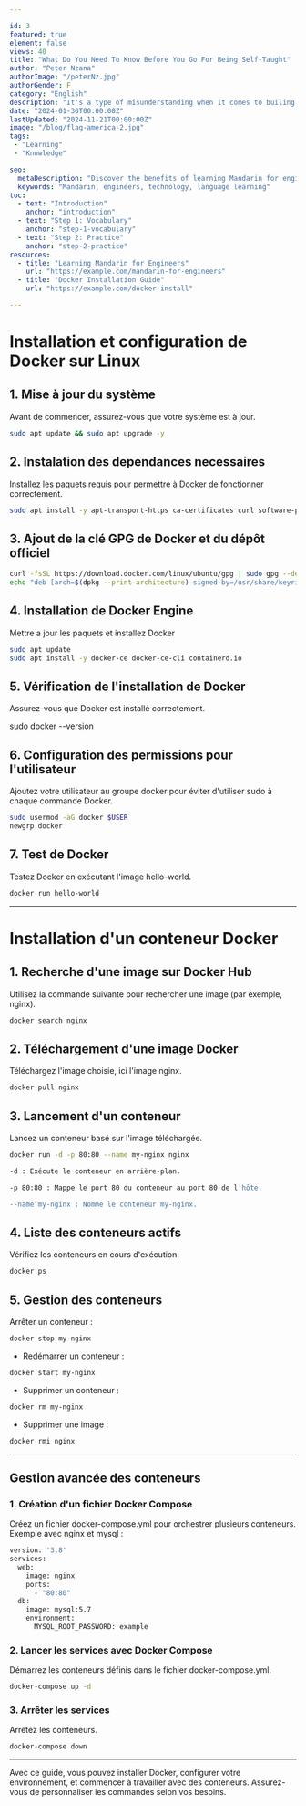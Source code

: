 ```yaml
---

id: 3
featured: true
element: false
views: 40
title: "What Do You Need To Know Before You Go For Being Self-Taught"
author: "Peter Nzana"
authorImage: "/peterNz.jpg"
authorGender: F
category: "English"
description: "It's a type of misunderstanding when it comes to builing our own foreign language skill"
date: "2024-01-30T00:00:00Z"
lastUpdated: "2024-11-21T00:00:00Z"
image: "/blog/flag-america-2.jpg"
tags:
 - "Learning"
 - "Knowledge"

seo:
  metaDescription: "Discover the benefits of learning Mandarin for engineers in a globalized world."
  keywords: "Mandarin, engineers, technology, language learning"
toc:
  - text: "Introduction"
    anchor: "introduction"
  - text: "Step 1: Vocabulary"
    anchor: "step-1-vocabulary"
  - text: "Step 2: Practice"
    anchor: "step-2-practice"
resources:
  - title: "Learning Mandarin for Engineers"
    url: "https://example.com/mandarin-for-engineers"
  - title: "Docker Installation Guide"
    url: "https://example.com/docker-install"

---
```

# Installation et configuration de Docker sur Linux

## 1. Mise à jour du système
Avant de commencer, assurez-vous que votre système est à jour.


```bash
sudo apt update && sudo apt upgrade -y
```
## 2. Instalation des dependances necessaires
Installez les paquets requis pour permettre à Docker de fonctionner correctement.
```bash
sudo apt install -y apt-transport-https ca-certificates curl software-properties-common
```
## 3. Ajout de la clé GPG de Docker et du dépôt officiel

```bash
curl -fsSL https://download.docker.com/linux/ubuntu/gpg | sudo gpg --dearmor -o /usr/share/keyrings/docker-archive-keyring.gpg
echo "deb [arch=$(dpkg --print-architecture) signed-by=/usr/share/keyrings/docker-archive-keyring.gpg] https://download.docker.com/linux/ubuntu $(lsb_release -cs) stable" | sudo tee /etc/apt/sources.list.d/docker.list > /dev/null
```
## 4. Installation de Docker Engine
Mettre a jour les paquets et installez Docker
```bash
sudo apt update
sudo apt install -y docker-ce docker-ce-cli containerd.io
```
## 5. Vérification de l'installation de Docker

Assurez-vous que Docker est installé correctement.

sudo docker --version

## 6. Configuration des permissions pour l'utilisateur

Ajoutez votre utilisateur au groupe docker pour éviter d'utiliser sudo à chaque commande Docker.
```bash
sudo usermod -aG docker $USER
newgrp docker
```
## 7. Test de Docker

Testez Docker en exécutant l'image hello-world.
```bash
docker run hello-world
```
---
# Installation d'un conteneur Docker

## 1. Recherche d'une image sur Docker Hub

Utilisez la commande suivante pour rechercher une image (par exemple, nginx).
```bash
docker search nginx
```

## 2. Téléchargement d'une image Docker

Téléchargez l'image choisie, ici l'image nginx.
```bash
docker pull nginx
```

## 3. Lancement d'un conteneur

Lancez un conteneur basé sur l'image téléchargée.
```bash
docker run -d -p 80:80 --name my-nginx nginx

-d : Exécute le conteneur en arrière-plan.

-p 80:80 : Mappe le port 80 du conteneur au port 80 de l'hôte.

--name my-nginx : Nomme le conteneur my-nginx.
```

## 4. Liste des conteneurs actifs

Vérifiez les conteneurs en cours d'exécution.
```bash
docker ps
```

## 5. Gestion des conteneurs

Arrêter un conteneur :
```bash
docker stop my-nginx
```

- Redémarrer un conteneur :

```bash
docker start my-nginx
```

- Supprimer un conteneur :

```bash
docker rm my-nginx
```
- Supprimer une image :

```bash
docker rmi nginx
```

---

## Gestion avancée des conteneurs

### 1. Création d'un fichier Docker Compose

Créez un fichier docker-compose.yml pour orchestrer plusieurs conteneurs. Exemple avec nginx et mysql :

```bash
version: '3.8'
services:
  web:
    image: nginx
    ports:
      - "80:80"
  db:
    image: mysql:5.7
    environment:
      MYSQL_ROOT_PASSWORD: example
```

### 2. Lancer les services avec Docker Compose

Démarrez les conteneurs définis dans le fichier docker-compose.yml.
```bash
docker-compose up -d
```

### 3. Arrêter les services

Arrêtez les conteneurs.
```bash
docker-compose down
```

---

Avec ce guide, vous pouvez installer Docker, configurer votre environnement, et commencer à travailler avec des conteneurs. Assurez-vous de personnaliser les commandes selon vos besoins.

